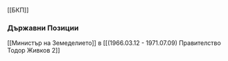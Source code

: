 [[БКП]]

### Държавни Позиции
[[Министър на Земеделието]] в [[(1966.03.12 - 1971.07.09) Правителство Тодор Живков 2]]